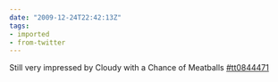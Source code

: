 ```yaml
---
date: "2009-12-24T22:42:13Z"
tags:
- imported
- from-twitter
---
```

Still very impressed by Cloudy with a Chance of Meatballs [#tt0844471](https://imdb.com/title/tt0844471)
